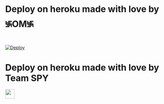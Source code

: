 
 
# Deploy on heroku made with love by ࿗OM࿗


[![Deploy](https://www.herokucdn.com/deploy/button.svg)](https://heroku.com/deploy?template=https://github.com/krishnarjun00/OM)

 
# Deploy on heroku made with love by Team SPY


<a href="https://dashboard.heroku.com/new?template=https://github.com/devgaganin/ankitsrc/)">
     <img height="30px" src="https://img.shields.io/badge/Deploy%20To%20Heroku-blueviolet?style=for-the-badge&logo=heroku">
  </a>

